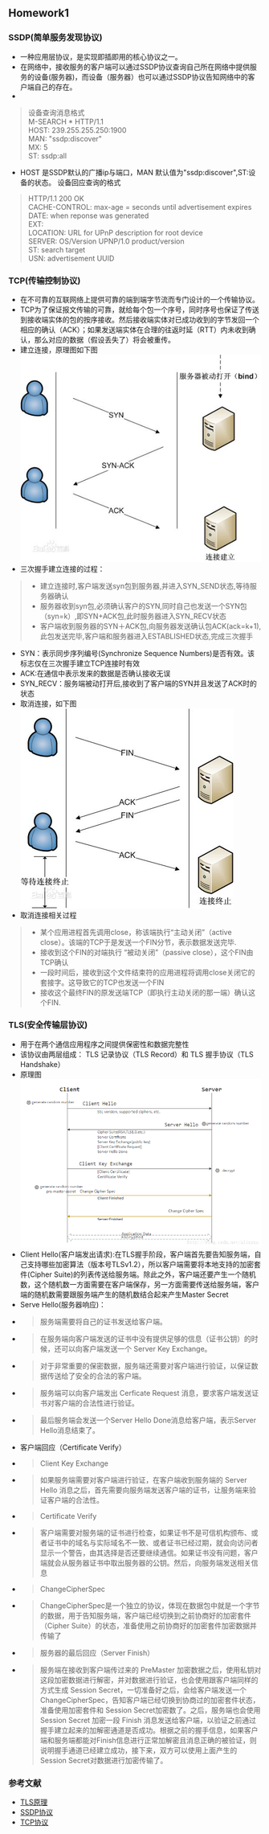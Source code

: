 ## Homework1
### SSDP(简单服务发现协议)
- 一种应用层协议，是实现即插即用的核心协议之一。
- 在网络中，接收服务的客户端可以通过SSDP协议查询自己所在网络中提供服务的设备(服务器)，而设备（服务器）也可以通过SSDP协议告知网络中的客户端自己的存在。
- 
>设备查询消息格式<br/>
>M-SEARCH * HTTP/1.1<br/>
>HOST: 239.255.255.250:1900<br/>
>MAN: "ssdp:discover"<br/>
>MX: 5<br/>
>ST: ssdp:all<br/>
-  HOST 是SSDP默认的广播ip与端口，MAN 默认值为"ssdp:discover",ST:设备的状态。
设备回应查询的格式<br/>
>HTTP/1.1 200 OK<br/>
>CACHE-CONTROL: max-age = seconds until advertisement expires<br/>
>DATE: when reponse was generated <br/>
>EXT:<br/>
>LOCATION: URL for UPnP description for root device<br/>
>SERVER: OS/Version UPNP/1.0 product/version<br/>
>ST: search target<br/>
>USN: advertisement UUID<br/>

### TCP(传输控制协议)
- 在不可靠的互联网络上提供可靠的端到端字节流而专门设计的一个传输协议。
- TCP为了保证报文传输的可靠，就给每个包一个序号，同时序号也保证了传送到接收端实体的包的按序接收。然后接收端实体对已成功收到的字节发回一个相应的确认（ACK）；如果发送端实体在合理的往返时延（RTT）内未收到确认，那么对应的数据（假设丢失了）将会被重传。
- 建立连接，原理图如下图<br/>
![ABC](homework1/image/1.jpg)
- 三次握手建立连接的过程：
>- 建立连接时,客户端发送syn包到服务器,并进入SYN_SEND状态,等待服务器确认<br/>
>- 服务器收到syn包,必须确认客户的SYN,同时自己也发送一个SYN包（syn=k）,即SYN+ACK包,此时服务器进入SYN_RECV状态<br/>
>- 客户端收到服务器的SYN＋ACK包,向服务器发送确认包ACK(ack=k+1),此包发送完毕,客户端和服务器进入ESTABLISHED状态,完成三次握手<br/>
- SYN：表示同步序列编号(Synchronize Sequence Numbers)是否有效。该标志仅在三次握手建立TCP连接时有效
- ACK:在通信中表示发来的数据是否确认接收无误
- SYN_RECV：服务端被动打开后,接收到了客户端的SYN并且发送了ACK时的状态
- 取消连接，如下图<br/>
![ABC](homework1/image/2.jpg)
- 取消连接相关过程
>- 某个应用进程首先调用close，称该端执行“主动关闭”（active close）。该端的TCP于是发送一个FIN分节，表示数据发送完毕.
>- 接收到这个FIN的对端执行 “被动关闭”（passive close），这个FIN由TCP确认
>- 一段时间后，接收到这个文件结束符的应用进程将调用close关闭它的套接字。这导致它的TCP也发送一个FIN
>- 接收这个最终FIN的原发送端TCP（即执行主动关闭的那一端）确认这个FIN.<br/>

### TLS(安全传输层协议)
- 用于在两个通信应用程序之间提供保密性和数据完整性
- 该协议由两层组成： TLS 记录协议（TLS Record）和 TLS 握手协议（TLS Handshake）
- 原理图<br/>
![ABC](homework1/image/3.png)
- Client Hello(客户端发出请求):在TLS握手阶段，客户端首先要告知服务端，自己支持哪些加密算法（版本号TLSv1.2），所以客户端需要将本地支持的加密套件(Cipher Suite)的列表传送给服务端。除此之外，客户端还要产生一个随机数，这个随机数一方面需要在客户端保存，另一方面需要传送给服务端，客户端的随机数需要跟服务端产生的随机数结合起来产生Master Secret
- Serve Hello(服务器响应)：
- >服务端需要将自己的证书发送给客户端。
- >在服务端向客户端发送的证书中没有提供足够的信息（证书公钥）的时候，还可以向客户端发送一个 Server Key Exchange。
- >对于非常重要的保密数据，服务端还需要对客户端进行验证，以保证数据传送给了安全的合法的客户端。
- >服务端可以向客户端发出 Cerficate Request 消息，要求客户端发送证书对客户端的合法性进行验证。
- >最后服务端会发送一个Server Hello Done消息给客户端，表示Server Hello消息结束了。
- 客户端回应（Certificate Verify）
- >Client Key Exchange
- >如果服务端需要对客户端进行验证，在客户端收到服务端的 Server Hello 消息之后，首先需要向服务端发送客户端的证书，让服务端来验证客户端的合法性。
- >Certificate Verify 
- >客户端需要对服务端的证书进行检查，如果证书不是可信机构颁布、或者证书中的域名与实际域名不一致、或者证书已经过期，就会向访问者显示一个警告，由其选择是否还要继续通信。如果证书没有问题，客户端就会从服务器证书中取出服务器的公钥。然后，向服务端发送相关信息
- >ChangeCipherSpec 
- >ChangeCipherSpec是一个独立的协议，体现在数据包中就是一个字节的数据，用于告知服务端，客户端已经切换到之前协商好的加密套件（Cipher Suite）的状态，准备使用之前协商好的加密套件加密数据并传输了
- > 服务器的最后回应（Server Finish）
- > 服务端在接收到客户端传过来的 PreMaster 加密数据之后，使用私钥对这段加密数据进行解密，并对数据进行验证，也会使用跟客户端同样的方式生成 Session Secret，一切准备好之后，会给客户端发送一个 ChangeCipherSpec，告知客户端已经切换到协商过的加密套件状态，准备使用加密套件和 Session Secret加密数了。之后，服务端也会使用 Session Secret 加密一段 Finish 消息发送给客户端，以验证之前通过握手建立起来的加解密通道是否成功。根据之前的握手信息，如果客户端和服务端都能对Finish信息进行正常加解密且消息正确的被验证，则说明握手通道已经建立成功，接下来，双方可以使用上面产生的Session Secret对数据进行加密传输了。<br/>

### 参考文献
- [TLS原理](https://blog.csdn.net/alinyua/article/details/79476365)
- [SSDP协议](https://blog.csdn.net/zhu530548851/article/details/28611657)
- [TCP协议](https://blog.csdn.net/sinat_36629696/article/details/80740678)
